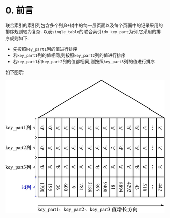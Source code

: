 # 0. 前言

联合索引的索引列包含多个列,B+树中的每一层页面以及每个页面中的记录采用的排序规则较为复杂.
以表`single_table`的联合索引`idx_key_part`为例,它采用的排序规则如下:

- 先按照`key_part1`列的值进行排序
- 若`key_part1`列的值相同,则按照`key_part2`列的值进行排序
- 若`key_part1`和`key_part2`列的值都相同,则按照`key_part3`列的值进行排序

如下图示:

![idx_key_part索引的示意图](./img/idx_key_part索引的示意图.jpg)
